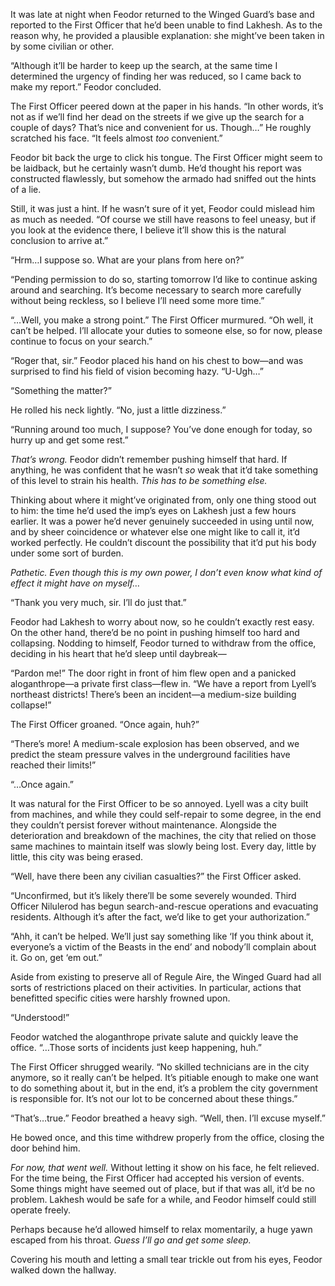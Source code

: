 
It was late at night when Feodor returned to the Winged Guard’s base and reported to the First Officer that he’d been unable to find Lakhesh. As to the reason why, he provided a plausible explanation: she might’ve been taken in by some civilian or other.

“Although it’ll be harder to keep up the search, at the same time I determined the urgency of finding her was reduced, so I came back to make my report.” Feodor concluded.

The First Officer peered down at the paper in his hands. “In other words, it’s not as if we’ll find her dead on the streets if we give up the search for a couple of days? That’s nice and convenient for us. Though…” He roughly scratched his face. “It feels almost <em>too</em> convenient.”

Feodor bit back the urge to click his tongue. The First Officer might seem to be laidback, but he certainly wasn’t dumb. He’d thought his report was constructed flawlessly, but somehow the armado had sniffed out the hints of a lie.

Still, it was just a hint. If he wasn’t sure of it yet, Feodor could mislead him as much as needed. “Of course we still have reasons to feel uneasy, but if you look at the evidence there, I believe it’ll show this is the natural conclusion to arrive at.”

“Hrm…I suppose so. What are your plans from here on?”

“Pending permission to do so, starting tomorrow I’d like to continue asking around and searching. It’s become necessary to search more carefully without being reckless, so I believe I’ll need some more time.”

“…Well, you make a strong point.” The First Officer murmured. “Oh well, it can’t be helped. I’ll allocate your duties to someone else, so for now, please continue to focus on your search.”

“Roger that, sir.” Feodor placed his hand on his chest to bow—and was surprised to find his field of vision becoming hazy. “U-Ugh…”

“Something the matter?”

He rolled his neck lightly. “No, just a little dizziness.”

“Running around too much, I suppose? You’ve done enough for today, so hurry up and get some rest.”

<em>That’s wrong.</em> Feodor didn’t remember pushing himself that hard. If anything, he was confident that he wasn’t <em>so</em> weak that it’d take something of this level to strain his health. <em>This has to be something else.</em>

Thinking about where it might’ve originated from, only one thing stood out to him: the time he’d used the imp’s eyes on Lakhesh just a few hours earlier. It was a power he’d never genuinely succeeded in using until now, and by sheer coincidence or whatever else one might like to call it, it’d worked perfectly. He couldn’t discount the possibility that it’d put his body under some sort of burden.

<em>Pathetic. Even though this is my own power, I don’t even know what kind of effect it might have on myself…</em>

“Thank you very much, sir. I’ll do just that.”

Feodor had Lakhesh to worry about now, so he couldn’t exactly rest easy. On the other hand, there’d be no point in pushing himself too hard and collapsing. Nodding to himself, Feodor turned to withdraw from the office, deciding in his heart that he’d sleep until daybreak—

“Pardon me!” The door right in front of him flew open and a panicked aloganthrope—a private first class—flew in. “We have a report from Lyell’s northeast districts! There’s been an incident—a medium-size building collapse!”

The First Officer groaned. “Once again, huh?”

“There’s more! A medium-scale explosion has been observed, and we predict the steam pressure valves in the underground facilities have reached their limits!”

“…Once again.”

It was natural for the First Officer to be so annoyed. Lyell was a city built from machines, and while they could self-repair to some degree, in the end they couldn’t persist forever without maintenance. Alongside the deterioration and breakdown of the machines, the city that relied on those same machines to maintain itself was slowly being lost. Every day, little by little, this city was being erased.

“Well, have there been any civilian casualties?” the First Officer asked.

“Unconfirmed, but it’s likely there’ll be some severely wounded. Third Officer Nilulerod has begun search-and-rescue operations and evacuating residents. Although it’s after the fact, we’d like to get your authorization.”

“Ahh, it can’t be helped. We’ll just say something like ‘If you think about it, everyone’s a victim of the Beasts in the end’ and nobody’ll complain about it. Go on, get ‘em out.”

Aside from existing to preserve all of Regule Aire, the Winged Guard had all sorts of restrictions placed on their activities. In particular, actions that benefitted specific cities were harshly frowned upon.

“Understood!” 

Feodor watched the aloganthrope private salute and quickly leave the office. “…Those sorts of incidents just keep happening, huh.”

The First Officer shrugged wearily. “No skilled technicians are in the city anymore, so it really can’t be helped. It’s pitiable enough to make one want to do something about it, but in the end, it’s a problem the city government is responsible for. It’s not our lot to be concerned about these things.”

“That’s…true.” Feodor breathed a heavy sigh. “Well, then. I’ll excuse myself.”

He bowed once, and this time withdrew properly from the office, closing the door behind him.

<em>For now, that went well.</em> Without letting it show on his face, he felt relieved. For the time being, the First Officer had accepted his version of events. Some things might have seemed out of place, but if that was all, it’d be no problem. Lakhesh would be safe for a while, and Feodor himself could still operate freely.

Perhaps because he’d allowed himself to relax momentarily, a huge yawn escaped from his throat. <em>Guess I’ll go and get some sleep.</em>

Covering his mouth and letting a small tear trickle out from his eyes, Feodor walked down the hallway.